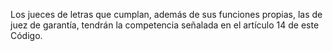 Los jueces de letras que cumplan, además de sus funciones propias, las de juez de garantía, tendrán la competencia señalada en el artículo 14 de este Código.
